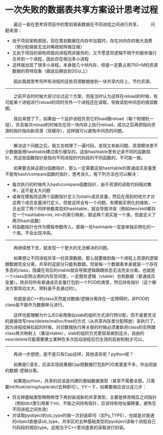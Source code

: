 # 一次失败的数据表共享方案设计思考过程
　　最近一直在思考将项目中的策划填表数据在不同进程之间进行共享。
　　问题来源：
- 由于项目架构原因，现在策划数据在内存中加载时，存在对内存的极大浪费（预分配缘故无法对稀疏矩阵做压缩）
- 又由于项目的架构师面向进程而非服务的，又不愿意将逻辑不相干的服务强行合并到一个进程，因此存在相当多小进程
- 这样就出现了很多小进程，本身就几十M内存，但是一定要占用700+M的资源数据的奇特现象（据说后期会到2G以上）

　　因此我就思考将所有进程的这些资源数据放到一块共享内存上，节约资源。

_ _ _

　　之前开会的时候大家讨论过这个方案，但是当时认为这样在reload的时候，有可能某个进程进行reload的同时另外一个进程还在读取，导致读到中间态的错误数据。
  
　　我后来想了下，如果由一个监护进程负责它的load跟reload（每个物理机一组），并且每次reload的时候先在另一块内存上执行reload，成功之后再把指向资源的指针指向新资源（双缓存），这样就可以避免中间态的问题。

_ _ _

　　解决这个问题之后，我又去梳理了一遍代码，发现又有新问题，资源模块里不少数据是用hashtable建过索引缓存的，这些hashtable里有记录不同的函数指针，而这些函数指针是指向不同进程的代码段的不同函数的，不可能一致。
  
　　如果要去掉这部分函数指针，那么一定需要这些hashtable的普通成员变量里不能有hash/compare函数的指针，思考良久，用下列方法也可以解决：
  
- 每次执行的时候传入hash/compare函数指针，由于资源的读取代码相对集中，这不是太大问题
- 或者在模板将这两个函数指针定义为static成员变量，然后在用到的地方才对这两个成员变量进行定义，但是这样会有一个问题，有模板实例化的缘故，一旦出现了两个同样参数类型的hashtable，就会导致冲突（例如item/skill都存在一个hashtable<int, int>的索引映射，那这两个其实是一个类，但是定义了两次hash函数）
- 将函数指针也作为模板参数传入，那每一处hashtable一定是单独实例化的一个类，不会出现冲突。

_ _ _

　　再继续想下去，就发现一个更大的无法解决的问题。
  
　　如果想让不同进程共享一份资源数据，那么就要做到每一个进程上资源的逻辑跟数据完全分离，共享的这部分只能有数据。但是每一个数据表本身就是一个存在多态的class，隐藏在背后的vtable就会导致逻辑跟跟状态无法完全分离。也就是一个class实例占用的内存空间里，一定既有逻辑（vtable）也有数据（普通成员变量）。除非将所有普通成员变量打包到一个POD的类里，然后持有指针（这个解决方案改动太大，预料是不会通过的）。
  
　　也就是说C++的class天然是对数据/逻辑分离存在一定障碍的，非POD的class是不能作为数据单元进行。
  
　　这样也能理解为什么IEG采用类似slab的组织方式进行预分配，而不是更灵活的直接改写new/delete/malloc/free的方式（从共享内存里分配释放）来执行了。因为进程挂掉拉起的时候，对旧数据执行再关联的时候必须重新将class的实例跟class再次映射上（重设vtable），slab的组织方式更容易做到这点，自由的new/delete可能需要建立某种在多次启动进程后仍生效的反射机制才可以。

_ _ _

　　再进一步想想，是不是只有Cpp这样，其他语言呢？python呢？
  
　　如果是C语言，应该实现结果跟Cpp把数据打包到POD类里差不多，作出彻底的数据-逻辑分离。
  
　　如果是python，共享的应该是内建的基础数据类型（甚至不需要全部，只需要int/float/string/tuple/dict五种即可）。YY一下，如果要做应该分这几步：
- 将五种基础类型稍稍修改下再封装成新的共享类型，主要是修改相互之间指针（例如dict里引用某个int，不能之间持有指针，应该持有地址偏移量，避免在不同进程之间失效）
- 对读取pyobject的ob_type的做一次封装即可（宏Py_TYPE），也就是对普通的object直接读ob_type，共享区的五种基础类型的pyobject读每个进程自己代码段的相应type。这相当于C++里对虚表的读取进行封装。


